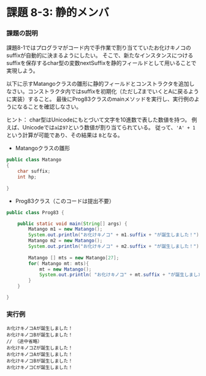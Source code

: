 # 課題 8-3: 静的メンバ

### 課題の説明
課題8-1ではプログラマがコード内で手作業で割り当てていたお化けキノコのsuffixが自動的に決まるようにしたい。
そこで、新たなインスタンスにつけるsuffixを保存するchar型の変数nextSuffixを静的フィールドとして用いることで実現しよう。

以下に示すMatangoクラスの雛形に静的フィールドとコンストラクタを追加しなさい。コンストラクタ内ではsuffixを初期化（ただしZまでいくとAに戻るように実装）すること。
最後にProg83クラスのmainメソッドを実行し、実行例のようになることを確認しなさい。

ヒント：
char型はUnicodeにもとづいて文字を10進数で表した数値を持つ。
例えば、Unicodeでは`a`は`97`という数値が割り当てられている。
従って、`'A' + 1` という計算が可能であり、その結果は `B`となる。



- Matangoクラスの雛形
```java
public class Matango
{
    char suffix;
    int hp;
    
}
```


- Prog83クラス（このコードは提出不要）

```java
public class Prog83 {

    public static void main(String[] args) {
        Matango m1 = new Matango();
        System.out.println("お化けキノコ" + m1.suffix + "が誕生しました！");
        Matango m2 = new Matango();
        System.out.println("お化けキノコ" + m2.suffix + "が誕生しました！");            
            
        Matango [] mts = new Matango[27];
        for( Matango mt: mts){
            mt = new Matango();
            System.out.println( "お化けキノコ" + mt.suffix + "が誕生しました！");
        }
    }

}
```

### 実行例
```
お化けキノコAが誕生しました！
お化けキノコBが誕生しました！
// （途中省略）
お化けキノコZが誕生しました！
お化けキノコAが誕生しました！
お化けキノコBが誕生しました！
お化けキノコCが誕生しました！
```

